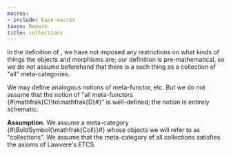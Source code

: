 ```yaml
---
macros:
- include: base-macros
taxon: Remark
title: collections
---
```


In the definition of [](frct-001F), we have not imposed any restrictions on what kinds of things the objects and morphisms are; our definition is pre-mathematical, so we do not assume beforehand that there is a such thing as a collection of "all" meta-categories.

We may define analogous notions of meta-functor, etc. But we do not
assume that the notion of "all meta-functors {#\mathfrak{C}\to\mathfrak{D}#}" is well-defined; the notion is entirely schematic.


**Assumption.** We assume a meta-category {#\BoldSymbol{\mathfrak{Coll}}#} whose objects we will refer to as "collections". We assume that the meta-category of all collections satisfies the axioms of Lawvere's ETCS.
